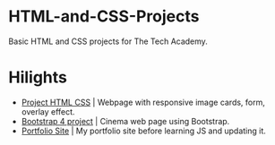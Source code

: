 # HTML-and-CSS-Projects
Basic HTML and CSS projects for The Tech Academy.

Hilights
=================
* [Project HTML CSS](https://github.com/alexHampton/HTML-and-CSS-Projects/tree/master/Project_HTML_CSS) | Webpage with responsive image cards, form, overlay effect.
* [Bootstrap 4 project](https://github.com/alexHampton/HTML-and-CSS-Projects/tree/master/bootstrap4_project) | Cinema web page using Bootstrap.
* [Portfolio Site](https://github.com/alexHampton/HTML-and-CSS-Projects/tree/master/portfolio_site) | My portfolio site before learning JS and updating it.
